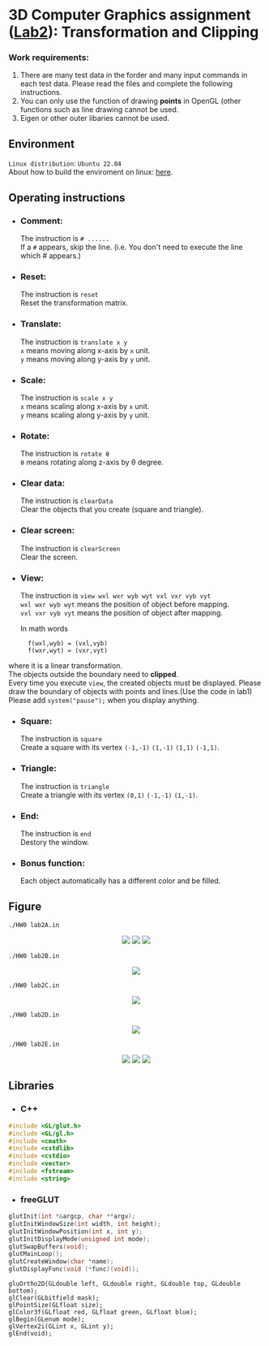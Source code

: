 
# 3D Computer Graphics assignment ([Lab2](https://hackmd.io/5O2FIpo7RuCUEnjf0qvQiA?view)): Transformation and Clipping
### Work requirements:
1. There are many test data in the forder and many input commands in each test data. Please read the files and complete the following instructions.
1. You can only use the function of drawing **points** in OpenGL (other functions such as line drawing cannot be used.
1. Eigen or other outer libaries cannot be used.

## Environment
`Linux distribution`: `Ubuntu 22.04`<br>
About how to build the enviroment on linux: [here](https://hackmd.io/3xPNjv6kRh2Ml6Ll7Nlw4A).

## Operating instructions
* ### Comment:
    The instruction is `# ......`<br>
    If a `#` appears, skip the line. (i.e. You don't need to execute the line which # appears.)  
    
* ### Reset:
    The instruction is `reset`<br>
    Reset the transformation matrix.
    
* ### Translate:
    The instruction is `translate x y`<br>
    `x` means moving along x-axis by `x` unit.<br>
    `y` means moving along y-axis by `y` unit.

* ### Scale:
    The instruction is `scale x y`<br>
    `x` means scaling along x-axis by `x` unit.<br>
    `y` means scaling along y-axis by `y` unit.
    
* ### Rotate:
    The instruction is `rotate θ`<br>
    `θ` means rotating along z-axis by θ degree.

* ### Clear data:
    The instruction is `clearData`<br>
    Clear the objects that you create (square and triangle).

* ### Clear screen:
    The instruction is `clearScreen`<br>
    Clear the screen.

* ### View:
    The instruction is `view wxl wxr wyb wyt vxl vxr vyb vyt`<br>
    `wxl wxr wyb wyt` means the position of object before mapping.<br>
    `vxl vxr vyb vyt` means the position of object after mapping.<br>
    
    In math words <br>

        f(wxl,wyb) = (vxl,vyb)
        f(wxr,wyt) = (vxr,vyt)
where it is a linear transformation.<br>
The objects outside the boundary need to **clipped**.<br>
Every time you execute `view`, the created objects must be displayed. Please draw the boundary of objects with points and lines.(Use the code in lab1)
Please add `system("pause");` when you display anything.

* ### Square:
    The instruction is `square`<br>
    Create a square with its vertex `(-1,-1)` `(1,-1)` `(1,1)` `(-1,1)`.

* ### Triangle:
    The instruction is `triangle`<br>
    Create a triangle with its vertex `(0,1)` `(-1,-1)` `(1,-1)`.

* ### End:
    The instruction is `end`<br>
    Destory the window.

* ### Bonus function:
    Each object automatically has a different color and be filled.
  
## Figure
```
./HW0 lab2A.in
```
<p align="center">
    <img src="https://github.com/ChenYingShan1114/Transformation_and_Clipping/blob/1d105bb77043f5baf72e827239913bc2ebd21752/figure/lab2A-1.png">
    <img src="https://github.com/ChenYingShan1114/Transformation_and_Clipping/blob/1d105bb77043f5baf72e827239913bc2ebd21752/figure/lab2A-2.png">
    <img src="https://github.com/ChenYingShan1114/Transformation_and_Clipping/blob/1d105bb77043f5baf72e827239913bc2ebd21752/figure/lab2A-3.png">
</p>

```
./HW0 lab2B.in
```
<p align="center">
    <img src="https://github.com/ChenYingShan1114/Transformation_and_Clipping/blob/1d105bb77043f5baf72e827239913bc2ebd21752/figure/lab2B.png">
</p>

```
./HW0 lab2C.in
```
<p align="center">
    <img src="https://github.com/ChenYingShan1114/Transformation_and_Clipping/blob/1d105bb77043f5baf72e827239913bc2ebd21752/figure/lab2C.png">
</p>

```
./HW0 lab2D.in
```
<p align="center">
    <img src="https://github.com/ChenYingShan1114/Transformation_and_Clipping/blob/1d105bb77043f5baf72e827239913bc2ebd21752/figure/lab2D.png">
</p>

```
./HW0 lab2E.in
```
<p align="center">
    <img src="https://github.com/ChenYingShan1114/Transformation_and_Clipping/blob/1d105bb77043f5baf72e827239913bc2ebd21752/figure/lab2E-1.png"'>
    <img src="https://github.com/ChenYingShan1114/Transformation_and_Clipping/blob/1d105bb77043f5baf72e827239913bc2ebd21752/figure/lab2E-2.png">
    <img src="https://github.com/ChenYingShan1114/Transformation_and_Clipping/blob/1d105bb77043f5baf72e827239913bc2ebd21752/figure/lab2E-3.png">
</p>

## Libraries
* ### C++
```cpp
#include <GL/glut.h>
#include <GL/gl.h>
#include <cmath> 
#include <cstdlib>
#include <cstdio>
#include <vector>
#include <fstream>
#include <string>
```

* ### freeGLUT
```cpp
glutInit(int *&argcp, char **argv);
glutInitWindowSize(int width, int height);
glutInitWindowPosition(int x, int y);
glutInitDisplayMode(unsigned int mode);
glutSwapBuffers(void);
glutMainLoop();
glutCreateWindow(char *name);
glutDisplayFunc(void (*func)(void));
```
```
gluOrtho2D(GLdouble left, GLdouble right, GLdouble top, GLdouble bottom); 
glClear(GLbitfield mask);
glPointSize(GLfloat size);
glColor3f(GLfloat red, GLfloat green, GLfloat blue);
glBegin(GLenum mode);
glVertex2i(GLint x, GLint y);
glEnd(void);
```

